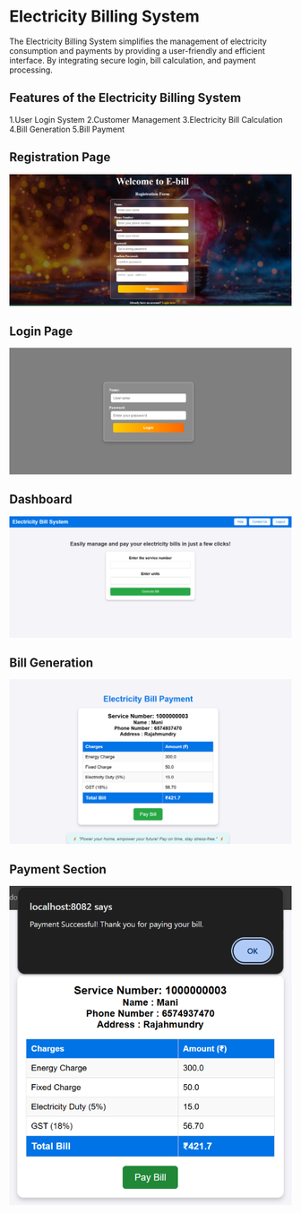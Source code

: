# Electricity Billing System
The Electricity Billing System simplifies the management of electricity consumption and payments by providing a user-friendly and efficient interface. By integrating secure login, bill calculation, and payment processing.

## Features of the Electricity Billing System

1.User Login System
2.Customer Management
3.Electricity Bill Calculation
4.Bill Generation
5.Bill Payment

## Registration Page
![image alt](https://github.com/trinadhgeti999/Electricity-Billing-System/blob/e7fee497f6de50cc4e256717b5b5fc14fee68fe8/RegistrationPage.png)

## Login Page
![image alt](https://github.com/trinadhgeti999/Electricity-Billing-System/blob/ded11e51cbea483e09ad5e70ff47a841dc45f0e2/LoginPage.png)

## Dashboard
![image alt](https://github.com/trinadhgeti999/Electricity-Billing-System/blob/ded11e51cbea483e09ad5e70ff47a841dc45f0e2/Dashboard.png)

## Bill Generation
![image alt](https://github.com/trinadhgeti999/Electricity-Billing-System/blob/ded11e51cbea483e09ad5e70ff47a841dc45f0e2/BillGeneration.png)

## Payment Section
![image alt](https://github.com/trinadhgeti999/Electricity-Billing-System/blob/ded11e51cbea483e09ad5e70ff47a841dc45f0e2/PaymentSection.png)
